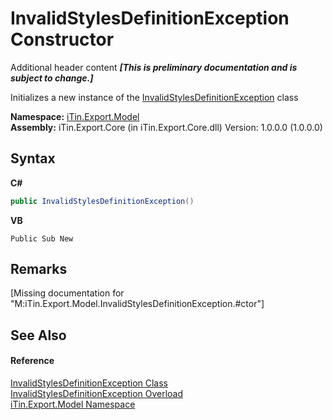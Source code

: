 # InvalidStylesDefinitionException Constructor 
Additional header content _**\[This is preliminary documentation and is subject to change.\]**_

Initializes a new instance of the <a href="cc6ac913-200c-9856-d7e6-447c7434c764">InvalidStylesDefinitionException</a> class

**Namespace:**&nbsp;<a href="ef57ffcc-e95e-b212-5a46-9aa6f5a3511f">iTin.Export.Model</a><br />**Assembly:**&nbsp;iTin.Export.Core (in iTin.Export.Core.dll) Version: 1.0.0.0 (1.0.0.0)

## Syntax

**C#**<br />
``` C#
public InvalidStylesDefinitionException()
```

**VB**<br />
``` VB
Public Sub New
```


## Remarks
\[Missing <remarks> documentation for "M:iTin.Export.Model.InvalidStylesDefinitionException.#ctor"\]

## See Also


#### Reference
<a href="cc6ac913-200c-9856-d7e6-447c7434c764">InvalidStylesDefinitionException Class</a><br /><a href="7906e1af-86a0-2834-038a-0ba014865777">InvalidStylesDefinitionException Overload</a><br /><a href="ef57ffcc-e95e-b212-5a46-9aa6f5a3511f">iTin.Export.Model Namespace</a><br />
